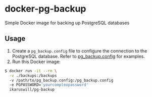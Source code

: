 # docker-pg-backup
Simple Docker image for backing up PostgreSQL databases

## Usage
1. Create a `pg_backup.config` file to configure the connection to the PostgreSQL database. Refer to [pg_backup.config](pg_backup.config) for examples.
1. Run this Docker image:
```bash
$ docker run -it --rm \
  -v ./backups:/backups
  -v /path/to/pg_backup.config:/pg_backup.config
  -e PGPASSWORD='yourcomplexpassword'
  ikaruswill/pg-backup
```